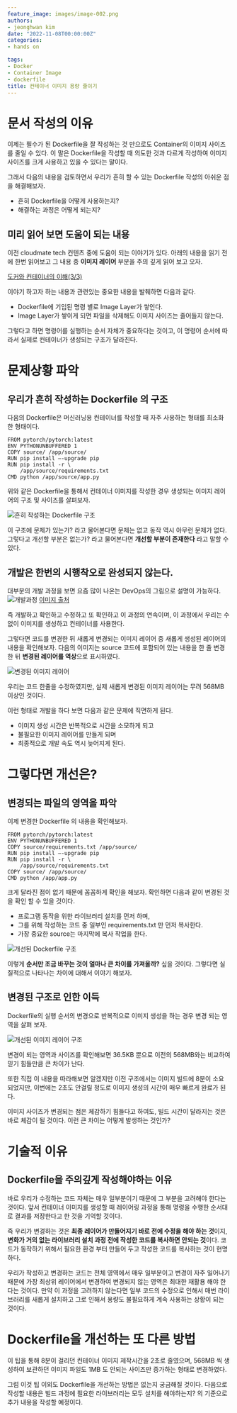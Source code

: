 ```yaml
---
feature_image: images/image-002.png
authors:
- jeonghwan kim
date: "2022-11-08T00:00:00Z"
categories:
- hands on

tags:
- Docker
- Container Image
- dockerfile
title: 컨테이너 이미지 용량 줄이기
---
```


# 문서 작성의 이유

이제는 필수가 된 Dockerfile을 잘 작성하는 것 만으로도 Container의 이미지 사이즈를 줄일 수 있다. 이 말은 Dockerfile을 작성할 때 의도한 것과 다르게 작성하여 이미지 사이즈를 크게 사용하고 있을 수 있다는 말이다.

그래서 다음의 내용을 검토하면서 우리가 흔히 할 수 있는 Dockerfile 작성의 아쉬운 점을 해결해보자.
 * 흔히 Dockerfile을 어떻게 사용하는지?
 * 해결하는 과정은 어떻게 되는지?


## 미리 읽어 보면 도움이 되는 내용

이전 cloudmate tech 컨텐츠 중에 도움이 되는 이야기가 있다. 아래의 내용을 읽기 전에 한번 읽어보고 그 내용 중 **이미지 레이어** 부분을 주의 깊게 읽어 보고 오자.

[도커와 컨테이너의 이해(3/3)](https://tech.cloudmt.co.kr/2022/06/29/도커와-컨테이너의-이해-3-3-docker-image-dockerfile-docker-compose/)

이야기 하고자 하는 내용과 관련있는 중요한 내용을 발췌하면 다음과 같다.
* Dockerfile에 기입된 명령 별로 Image Layer가 쌓인다.
* Image Layer가 쌓이게 되면 파일을 삭제해도 이미지 사이즈는 줄어들지 않는다.

그렇다고 하면 명령어를 실행하는 순서 자체가 중요하다는 것이고,
이 명령어 순서에 따라서 실제로 컨테이너가 생성되는 구조가 달라진다.

# 문제상황 파악

## 우리가 흔히 작성하는 Dockerfile 의 구조

다음의 Dockerfile은 머신러닝용 컨테이너를 작성할 때 자주 사용하는 형태를 최소화 한 형태이다.

```
FROM pytorch/pytorch:latest
ENV PYTHONUNBUFFERED 1
COPY source/ /app/source/
RUN pip install –-upgrade pip
RUN pip install -r \ 
    /app/source/requirements.txt
CMD python /app/source/app.py
```

위와 같은 Dockerfile을 통해서 컨테이너 이미지를 작성한 경우 생성되는 이미지 레이어의 구조 및 사이즈를 살펴보자.

![흔히 작성하는 Dockerfile 구조](images/image-001.png)

이 구조에 문제가 있는가? 라고 물어본다면 문제는 없고 동작 역시 아무런 문제가 없다. 그렇다고 개선할 부분은 없는가? 라고 물어본다면 **개선할 부분이 존재한다** 라고 말할 수 있다.


## 개발은 한번의 시행착오로 완성되지 않는다.

대부분의 개발 과정을 보면 요즘 많이 나온는 DevOps의 그림으로 설명이 가능하다.
![개발과정](images/image-devops.png)
[이미지 출처](https://pnghut.com/png/c3TiGwsLkJ/devops-business-process-software-development-deployment-technical-support-kms-technology-vietnam-transparent-png)

즉 개발하고 확인하고 수정하고 또 확인하고 이 과정의 연속이며, 이 과정에서 우리는 수 없이 이미지를 생성하고 컨테이너를 사용한다.

그렇다면 코드를 변경한 뒤 새롭게 변경되는 이미지 레이어 중 새롭게 생성된 레이어의 내용을 확인해보자. 다음의 이미지는 source 코드에 포함되어 있는 내용을 한 줄 변경한 뒤 **변경된 레이어를 역상**으로 표시하였다.

![변경된 이미지 레이어](images/image-002.png)

우리는 코드 한줄을 수정하였지만, 실제 새롭게 변경된 이미지 레이어는 무려 568MB 이상인 것이다.

이런 형태로 개발을 하다 보면 다음과 같은 문제에 직면하게 된다.
 - 이미지 생성 시간은 반복적으로 시간을 소모하게 되고
 - 불필요한 이미지 레이어를 만들게 되며
 - 최종적으로 개발 속도 역시 늦어지게 된다.


# 그렇다면 개선은?

## 변경되는 파일의 영역을 파악

이제 변경한 Dockerfile 의 내용을 확인해보자.

```
FROM pytorch/pytorch:latest
ENV PYTHONUNBUFFERED 1
COPY source/requirements.txt /app/source/
RUN pip install –-upgrade pip
RUN pip install -r \ 
    /app/source/requirements.txt
COPY source/ /app/source/
CMD python /app/app.py
```

크게 달라진 점이 없기 때문에 꼼꼼하게 확인을 해보자. 확인하면 다음과 같이 변경된 것을 확인 할 수 있을 것이다.

 * 프로그램 동작을 위한 라이브러리 설치를 먼저 하며,
 * 그를 위해 작성하는 코드 중 일부인 requirements.txt 만 먼저 복사한다.
 * 가장 중요한 source는 마지막에 복사 작업을 한다.
 
![개선된 Dockerfile 구조](images/image-003.png)

이렇게 **순서만 조금 바꾸는 것이 얼마나 큰 차이를 가져올까?** 싶을 것이다. 그렇다면 실질적으로 나타나는 차이에 대해서 이야기 해보자.


## 변경된 구조로 인한 이득

Dockerfile의 실행 순서의 변경으로 반복적으로 이미지 생성을 하는 경우 변경 되는 영역을 살펴 보자.

![개선된 이미지 레이어 구조](images/image-004.png)

변경이 되는 영역과 사이즈를 확인해보면 36.5KB 뿐으로 이전의 568MB와는 비교하여 믿기 힘들만큼 큰 차이가 난다.

또한 직접 이 내용을 따라해보면 알겠지만 이전 구조에서는 이미지 빌드에 8분이 소요 되었지만, 이번에는 2초도 안걸릴 정도로 이미지 생성의 시간이 매우 빠르게 완료가 된다.

이미지 사이즈가 변경되는 점은 체감하기 힘들다고 하여도, 빌드 시간이 달라지는 것은 바로 체감이 될 것이다. 이런 큰 차이는 어떻게 발생하는 것인가?


# 기술적 이유

## Dockerfile을 주의깊게 작성해야하는 이유

바로 우리가 수정하는 코드 자체는 매우 일부분이기 때문에 그 부분을 고려해야 한다는 것이다. 앞서 컨테이너 이미지를 생성할 때 레이어링 과정을 통해 명령을 수행한 순서대로 결과를 저장한다고 한 것을 기억할 것이다.

즉 우리가 변경하는 것은 **최종 레이어가 만들어지기 바로 전에 수정을 해야 하는 것**이지, **변화가 거의 없는 라이브러리 설치 과정 전에 작성한 코드를 복사하면 안되는 것**이다. 코드가 동작하기 위해서 필요한 환경 부터 만들어 두고 작성한 코드를 복사하는 것이 현명하다.

우리가 작성하고 변경하는 코드는 전체 영역에서 매우 일부분이고 변경이 자주 일어나기 때문에 가장 최상위 레이어에서 변경하여 변경되지 않는 영역은 최대한 재활용 해야 한다는 것이다. 만약 이 과정을 고려하지 않는다면 일부 코드의 수정으로 인해서 매번 라이브러리를 새롭게 설치하고 그로 인해서 용량도 불필요하게 계속 사용하는 상황이 되는 것이다.


# Dockerfile을 개선하는 또 다른 방법

이 팁을 통해 8분이 걸리던 컨테이너 이미지 제작시간을 2초로 줄였으며, 568MB 씩 생성하여 보관하던 이미지 파일도 1MB 도 안되는 사이즈만 증가하는 형태로 변경하였다.

그럼 이것 팁 이외도 Dockerfile을 개선하는 방법은 없는지 궁금해질 것이다. 다음으로 작성할 내용은 빌드 과정에 필요한 라이브러리는 모두 설치를 해야하는지? 의 기준으로 추가 내용을 작성할 예정이다.

